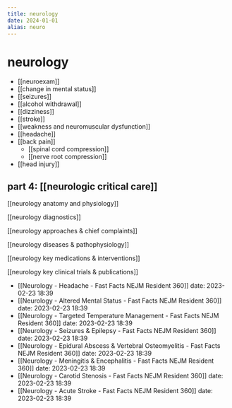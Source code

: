 ```yaml
---
title: neurology
date: 2024-01-01
alias: neuro
---
```


# neurology

- [[neuroexam]]
- [[change in mental status]]
- [[seizures]]
- [[alcohol withdrawal]]
- [[dizziness]]
- [[stroke]]
- [[weakness and neuromuscular dysfunction]]
- [[headache]]
- [[back pain]]
  - [[spinal cord compression]]
  - [[nerve root compression]]
- [[head injury]]

## part 4: [[neurologic critical care]]

[[neurology anatomy and physiology]]

[[neurology diagnostics]]

[[neurology approaches & chief complaints]]

[[neurology diseases & pathophysiology]]

[[neurology key medications & interventions]]

[[neurology key clinical trials & publications]]

- [[Neurology - Headache - Fast Facts  NEJM Resident 360]] date: 2023-02-23 18:39
- [[Neurology - Altered Mental Status  - Fast Facts  NEJM Resident 360]] date: 2023-02-23 18:39
- [[Neurology - Targeted Temperature Management - Fast Facts  NEJM Resident 360]] date: 2023-02-23 18:39
- [[Neurology - Seizures & Epilepsy - Fast Facts  NEJM Resident 360]] date: 2023-02-23 18:39
- [[Neurology - Epidural Abscess & Vertebral Osteomyelitis - Fast Facts  NEJM Resident 360]] date: 2023-02-23 18:39
- [[Neurology - Meningitis & Encephalitis - Fast Facts  NEJM Resident 360]] date: 2023-02-23 18:39
- [[Neurology - Carotid Stenosis - Fast Facts  NEJM Resident 360]] date: 2023-02-23 18:39
- [[Neurology - Acute Stroke - Fast Facts  NEJM Resident 360]] date: 2023-02-23 18:39

